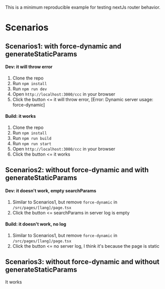 This is a minimum reproducible example for testing nextJs router behavior.

# Scenarios

## Scenarios1: with force-dynamic and generateStaticParams

#### Dev: it will throw error

1. Clone the repo
2. Run `npm install`
3. Run `npm run dev`
4. Open `http://localhost:3000/ccc` in your browser
5. Click the button <= it will throw error, [Error: Dynamic server usage: force-dynamic]

#### Build: it works

1. Clone the repo
2. Run `npm install`
3. Run `npm run build`
4. Run `npm run start`
5. Open `http://localhost:3000/ccc` in your browser
6. Click the button <= it works

## Scenarios2: without force-dynamic and with generateStaticParams

#### Dev: it doesn't work, empty searchParams

1. Similar to Scenarios1, but remove `force-dynamic` in `/src/pages/[lang]/page.tsx`
2. Click the button <= searchParams in server log is empty

#### Build: it doesn't work, no log

1. Similar to Scenarios1, but remove `force-dynamic` in `/src/pages/[lang]/page.tsx`
2. Click the button <= no server log, I think it's because the page is static

## Scenarios3: without force-dynamic and without generateStaticParams

It works
